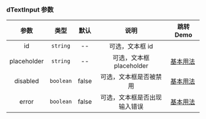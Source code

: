 ### dTextInput 参数

|    参数     |   类型    | 默认  |             说明             | 跳转 Demo                                       |
| :---------: | :-------: | :---: | :--------------------------: | ----------------------------------------------- |
|     id      | `string`  |  --   |       可选，文本框 id        |
| placeholder | `string`  |  --   |   可选，文本框 placeholder   | [基本用法](demo#basic-usage) |
|  disabled   | `boolean` | false |    可选，文本框是否被禁用    | [基本用法](demo#basic-usage) |
|    error    | `boolean` | false | 可选，文本框是否出现输入错误 | [基本用法](demo#basic-usage) |
